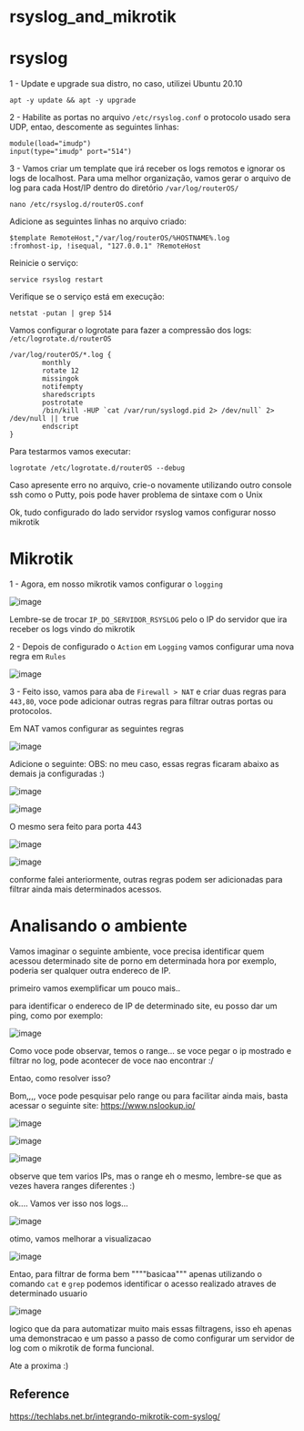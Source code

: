 # rsyslog_and_mikrotik

# rsyslog

1 - Update e upgrade sua distro, no caso, utilizei Ubuntu 20.10

`apt -y update && apt -y upgrade`

2 - Habilite as portas no arquivo `/etc/rsyslog.conf` o protocolo usado sera UDP, entao, descomente as seguintes linhas: 

```
module(load="imudp")
input(type="imudp" port="514")
```

3 - Vamos criar um template que irá receber os logs remotos e ignorar os logs de localhost. Para uma melhor organização, vamos gerar o arquivo de log para cada Host/IP dentro do diretório `/var/log/routerOS/`

`nano /etc/rsyslog.d/routerOS.conf`

Adicione as seguintes linhas no arquivo criado:

```
$template RemoteHost,"/var/log/routerOS/%HOSTNAME%.log
:fromhost-ip, !isequal, "127.0.0.1" ?RemoteHost
```

Reinicie o serviço: 

`service rsyslog restart`

Verifique se o serviço está em execução:

`netstat -putan | grep 514`

Vamos configurar o logrotate para fazer a compressão dos logs: `/etc/logrotate.d/routerOS`

```
/var/log/routerOS/*.log {
        monthly
        rotate 12
        missingok
        notifempty
        sharedscripts
        postrotate
        /bin/kill -HUP `cat /var/run/syslogd.pid 2> /dev/null` 2> /dev/null || true
        endscript
}
```

Para testarmos vamos executar: 

`logrotate /etc/logrotate.d/routerOS --debug`

Caso apresente erro no arquivo, crie-o novamente utilizando outro console ssh como o Putty, pois pode haver problema de sintaxe com o Unix

Ok, tudo configurado do lado servidor rsyslog vamos configurar nosso mikrotik

# Mikrotik

1 - Agora, em nosso mikrotik vamos configurar o `logging`

![image](https://user-images.githubusercontent.com/37910997/151671058-de304ef1-44e9-43bd-ab0b-ca890fbbe3b2.png)

Lembre-se de trocar `IP_DO_SERVIDOR_RSYSLOG` pelo o IP do servidor que ira receber os logs vindo do mikrotik

2 - Depois de configurado o `Action` em `Logging` vamos configurar uma nova regra em `Rules`

![image](https://user-images.githubusercontent.com/37910997/151671168-f5dfc0bf-2f09-4ec5-8ba3-8056eba46c48.png)

3 - Feito isso, vamos para aba de `Firewall > NAT` e criar duas regras para `443,80`, voce pode adicionar outras regras para filtrar outras portas ou protocolos.

Em NAT vamos configurar as seguintes regras

![image](https://user-images.githubusercontent.com/37910997/151671281-a4ebbab8-faec-40ca-ba99-6c9cea77e3b6.png)

Adicione o seguinte: OBS: no meu caso, essas regras ficaram abaixo as demais ja configuradas :)

![image](https://user-images.githubusercontent.com/37910997/151671328-9c1b441b-81d9-475d-9650-f537cdf27b57.png)

![image](https://user-images.githubusercontent.com/37910997/151671337-86eb8017-0bf5-43c3-b438-44d92dedbd2b.png)

O mesmo sera feito para porta 443 

![image](https://user-images.githubusercontent.com/37910997/151671411-e449106b-1306-4632-8b2b-9e787e915441.png)

![image](https://user-images.githubusercontent.com/37910997/151671425-080fa12d-bda2-4bcd-bd72-74b80adec94c.png)

conforme falei anteriormente, outras regras podem ser adicionadas para filtrar ainda mais determinados acessos.

# Analisando o ambiente

Vamos imaginar o seguinte ambiente, voce precisa identificar quem acessou determinado site de porno em determinada hora por exemplo, poderia ser qualquer outra endereco de IP.

primeiro vamos exemplificar um pouco mais..

para identificar o endereco de IP de determinado site, eu posso dar um ping, como por exemplo:

![image](https://user-images.githubusercontent.com/37910997/151671946-142f0f88-e053-4e1a-9470-d27c53e81965.png)

Como voce pode observar, temos o range... se voce pegar o ip mostrado e filtrar no log, pode acontecer de voce nao encontrar :/

Entao, como resolver isso?

Bom,,,, voce pode pesquisar pelo range ou para facilitar ainda mais, basta acessar o seguinte site: https://www.nslookup.io/

![image](https://user-images.githubusercontent.com/37910997/151672007-8d92fd5a-26b7-4413-806a-777466881e6e.png)

![image](https://user-images.githubusercontent.com/37910997/151672289-a00270e3-dd5a-4ef0-b61b-8aedfcb62f71.png)

![image](https://user-images.githubusercontent.com/37910997/151672310-e87221f0-c843-44ad-a0e5-f5fe59dfebc4.png)

observe que tem varios IPs, mas o range eh o mesmo, lembre-se que as vezes havera ranges diferentes :)

ok.... Vamos ver isso nos logs...

![image](https://user-images.githubusercontent.com/37910997/151672045-132b119c-ce2b-4dd8-8036-e7e1051b38b8.png)

otimo, vamos melhorar a visualizacao 

![image](https://user-images.githubusercontent.com/37910997/151672087-ecfebd9a-3763-4702-90d2-0b969eb9d941.png)
 
Entao, para filtrar de forma bem """"basicaa""" apenas utilizando o comando `cat` e `grep` podemos identificar o acesso realizado atraves de determinado usuario

![image](https://user-images.githubusercontent.com/37910997/151672142-fd457817-2203-4605-9396-e11351c23205.png)

logico que da para automatizar muito mais essas filtragens, isso eh apenas uma demonstracao e um passo a passo de como configurar um servidor de log com o mikrotik de forma funcional.


Ate a proxima :)


## Reference

https://techlabs.net.br/integrando-mikrotik-com-syslog/
